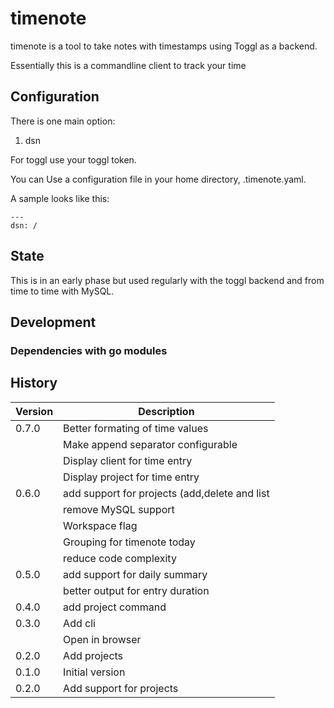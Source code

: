 # timenote

timenote is a tool to take notes with timestamps using Toggl as a backend.

Essentially this is a commandline client to track your time

## Configuration

There is one main option:

1. dsn

For toggl use your toggl token.

You can Use a configuration file in your home directory, .timenote.yaml.

A sample looks like this:

    ---
    dsn: /

## State

This is in an early phase but used regularly with the toggl backend and from time to time with MySQL.

## Development

### Dependencies with go modules

## History

|Version|Description|
|---|---|
|0.7.0|Better formating of time values|
||Make append separator configurable|
||Display client for time entry|
||Display project for time entry|
|0.6.0|add support for projects (add,delete and list|
||remove MySQL support|
||Workspace flag|
||Grouping for timenote today|
||reduce code complexity|
|0.5.0|add support for daily summary|
||better output for entry duration|
|0.4.0|add project command|
|0.3.0|Add cli|
||Open in browser|
|0.2.0|Add projects|
|0.1.0|Initial version|
|0.2.0|Add support for projects|
